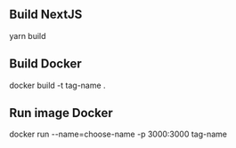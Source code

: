 ## Build NextJS

yarn build

## Build Docker

docker build -t tag-name .

## Run image Docker

docker run --name=choose-name -p 3000:3000 tag-name

